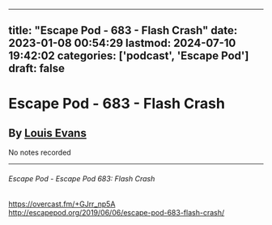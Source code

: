 
---
title: "Escape Pod - 683 - Flash Crash"
date: 2023-01-08 00:54:29
lastmod: 2024-07-10 19:42:02
categories: ['podcast', 'Escape Pod']
draft: false
---


# Escape Pod - 683 - Flash Crash
## By [Louis Evans](https://escapepod.org/people/louis-evans/)

No notes recorded

- - -
###### Escape Pod - Escape Pod 683: Flash Crash

https://overcast.fm/+GJrr_np5A  
http://escapepod.org/2019/06/06/escape-pod-683-flash-crash/

<!-- #public #podcast #Escape Pod# -->

<!-- {BearID:0FDD6D2E-8668-470B-9E67-CDB5A1F3ADAF-28016-00002D97D11C966E} -->
